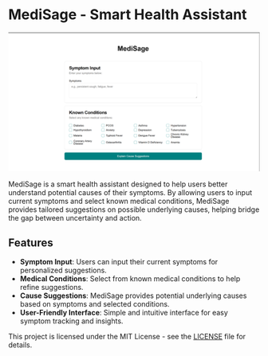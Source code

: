 # MediSage - Smart Health Assistant

![Preview Image](public/preview.png)

MediSage is a smart health assistant designed to help users better understand potential causes of their symptoms. By allowing users to input current symptoms and select known medical conditions, MediSage provides tailored suggestions on possible underlying causes, helping bridge the gap between uncertainty and action.

## Features

- **Symptom Input**: Users can input their current symptoms for personalized suggestions.
- **Medical Conditions**: Select from known medical conditions to help refine suggestions.
- **Cause Suggestions**: MediSage provides potential underlying causes based on symptoms and selected conditions.
- **User-Friendly Interface**: Simple and intuitive interface for easy symptom tracking and insights.



This project is licensed under the MIT License - see the [LICENSE](LICENSE) file for details.
